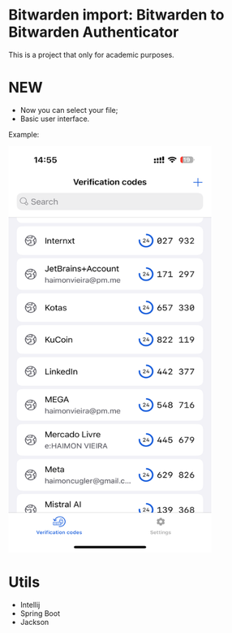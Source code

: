 # Bitwarden import: Bitwarden to Bitwarden Authenticator
This is a project that only for academic purposes.

# NEW
- Now you can select your file;
- Basic user interface.

Example:

<img src="https://github.com/haimonvieira/bitwarden-import/blob/main/IMG_0010.png" alt="Print de tela" width="400" height="800" />

# Utils
- Intellij
- Spring Boot
- Jackson

